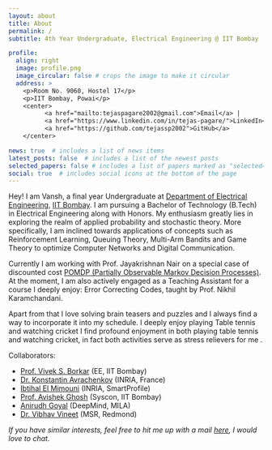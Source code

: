 ```yaml
---
layout: about
title: About
permalink: /
subtitle: 4th Year Undergraduate, Electrical Engineering @ IIT Bombay

profile:
  align: right
  image: profile.png
  image_circular: false # crops the image to make it circular
  address: >
    <p>Room No. 9060, Hostel 17</p>
    <p>IIT Bombay, Powai</p>
    <center>
          <a href="mailto:tejaspagare2002@gmail.com">Email</a> |
          <a href="https://www.linkedin.com/in/tejas-pagare/">LinkedIn</a> | 
          <a href="https://github.com/tejassp2002">GitHub</a>
    </center>

news: true  # includes a list of news items
latest_posts: false  # includes a list of the newest posts
selected_papers: false # includes a list of papers marked as "selected={true}"
social: true  # includes social icons at the bottom of the page
---
```



Hey! I am Vansh, a final year Undergraduate at [Department of Electrical Engineering](https://www.ee.iitb.ac.in/web/index.php), [IIT Bombay](https://www.iitb.ac.in/). I am pursuing a Bachelor of Technology (B.Tech) in Electrical Engineering along with Honors. My enthusiasm greatly lies in exploring the realm of applied probability and stochastic theory. More specifically, I am inclined towards applications of concepts such as Reinforcement Learning, Queuing Theory, Multi-Arm Bandits and Game Theory to optimize Computer Networks and Digital Communication.


Currently I am working with Prof. Jayakrishnan Nair on a special case of discounted cost [POMDP (Partially Observable Markov Decision Processes)](/research). At the moment, I am also actively engaged as a Teaching Assistant for a course I deeply enjoy: Error Correcting Codes, taught by Prof. Nikhil Karamchandani.

Apart from that I love solving brain teasers and puzzles and I always find a way to incorporate it into my schedule. I deeply enjoy playing Table tennis and watching cricket I find profound enjoyment in both playing table tennis and watching cricket, in fact both activities serve as stress relievers for me .


Collaborators:
- <a href="https://www.ee.iitb.ac.in/web/people/faculty/home/borkar">Prof. Vivek S. Borkar</a> (EE, IIT Bombay)
- <a href="https://www-sop.inria.fr/members/Konstantin.Avratchenkov/me.html">Dr. Konstantin Avrachenkov</a> (INRIA, France)
- <a href="https://www.linkedin.com/in/ibtihal-el-m/">Ibtihal El Mimouni</a> (INRIA, SmartProfile)
- <a href="https://sites.google.com/view/avishekghosh/home?authuser=1">Prof. Avishek Ghosh</a> (Syscon, IIT Bombay)
- <a href="https://anirudh9119.github.io/">Anirudh Goyal</a> (DeepMind, MILA)
- <a href="https://www.microsoft.com/en-us/research/people/vivineet/">Dr. Vibhav Vineet</a> (MSR, Redmond)

_If you have similar interests, feel free to hit me up with a mail <a href="mailto:tejaspagare2002@gmail.com?subject=Hi">here</a>, I would love to chat._


<!-- Write your biography here. Tell the world about yourself. Link to your favorite [subreddit](http://reddit.com). You can put a picture in, too. The code is already in, just name your picture `prof_pic.jpg` and put it in the `img/` folder.

Put your address / P.O. box / other info right below your picture. You can also disable any of these elements by editing `profile` property of the YAML header of your `_pages/about.md`. Edit `_bibliography/papers.bib` and Jekyll will render your [publications page](/al-folio/publications/) automatically.

Link to your social media connections, too. This theme is set up to use [Font Awesome icons](http://fortawesome.github.io/Font-Awesome/) and [Academicons](https://jpswalsh.github.io/academicons/), like the ones below. Add your Facebook, Twitter, LinkedIn, Google Scholar, or just disable all of them. -->
